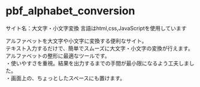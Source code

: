 # pbf_alphabet_conversion
サイト名：大文字・小文字変換
言語はhtml,css,JavaScriptを使用しています

アルファベットを大文字や小文字に変換する便利なサイト。<br>
テキスト入力するだけで、簡単でスムーズに大文字・小文字の変換が行えます。アルファベットの整形に最適なツールです。<br>
・使いやすさを重視。結果を出力するまでの手間が最小限になるよう工夫しました。<br>
・画面上の、ちょっとしたスペースにも置けます。
